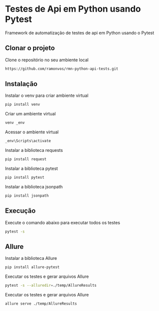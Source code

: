 # Testes de Api em Python usando Pytest

Framework de automatização de testes de api em Python usando o Pytest

## Clonar o projeto

Clone o repositório no seu ambiente local

```bash
https://github.com/ramonvos/rmn-python-api-tests.git
```

## Instalação

Instalar o venv para criar ambiente virtual
```bash
pip install venv
```

Criar um ambiente virtual

```bash
venv _env
```

Acessar o ambiente virtual

```bash
_env\Scripts\activate
```

Instalar a biblioteca requests

```bash
pip install request
```

Instalar a biblioteca pytest

```bash
pip install pytest
```

Instalar a biblioteca jsonpath

```bash
pip install jsonpath
```


## Execução

Execute o comando abaixo para executar todos os testes

```bash
pytest -s
```

## Allure 

Instalar a biblioteca Allure
```bash
pip install allure-pytest
```

Executar os testes e gerar arquivos Allure
```bash
pytest -s --alluredir=./temp/AllureResults
```
Executar os testes e gerar arquivos Allure
```bash
allure serve ./temp/AllureResults
```